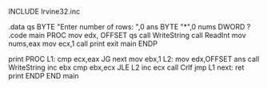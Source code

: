 INCLUDE Irvine32.inc

.data
	qs BYTE "Enter number of rows: ",0
	ans BYTE "*",0
	nums DWORD ?
.code
main PROC
	mov edx, OFFSET qs
	call WriteString
	call ReadInt
	mov nums,eax
	mov ecx,1
	call print
	exit
main ENDP
	
print PROC
L1:
	cmp ecx,eax
	JG next
	mov ebx,1
L2:
	mov edx,OFFSET ans
	call WriteString
	inc ebx
	cmp ebx,ecx
	JLE L2
	inc ecx
	call Crlf
	jmp L1
next:
	ret
print ENDP
END main
